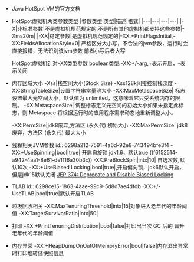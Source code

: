 - Java HotSpot VM的官方文档
- HotSpot虚拟机两类参数类型
  |参数类型|类型|描述|格式|
  |---|---|---|---|
  |-X|非标准参数|不是虚拟机规范规定的,不是所有其他虚拟机都支持这些参数|-Xms20m|
  |-XX|稳定参数|是虚拟机规范规定的|-XX:+PrintFlagsInitial,-XX:FieldsAllocationStyle=0|
  严格区分大小写，不合法的jvm参数，运行时会直接报错，无法识别该jvm参数
  前者小写后者大写
  
  HotSpot虚拟机针对-XX类型参数
  boolean类型:-XX:+/-arg,+表示开启，-表示关闭
- 内存区域大小
  -Xss|栈空间大小(Stock Size) -Xss128k间接控制栈深度
  -XX:StringTableSize|设置字符串常量池大小
  -XX:MaxMetaspaceSize| 标志设置最大元空间大小，默认值为 unlimited，这意味着它只受系统内存的限制。
  -XX:MetaspaceSize| 调整标志定义元空间的初始大小如果未指定此标志，则 Metaspace 将根据运行时的应用程序需求动态地重新调整大小。
  
  -XX:PermSize|jdk8废弃,方法区 (永久代) 初始大小
  -XX:MaxPermSize| jdk8废弃，方法区 (永久代) 最大大小
- 线程相关JVM参数
  id:: 6298a212-7591-4a6d-92e8-743494bfe3f4
  -XX:+UseSpinning|bool|true| 开启自旋锁 jdk1.6，默认true ((f6152514-a942-4aa1-8e61-de1116a30b3c))
  -XX:PreBlockSpin|intx|10| 自选次数,默认10次
  -XX:+UseBiased Locking|bool|true|,开启偏向锁，jdk6默认开启，但是jdk15默认关闭 
  [JEP 374: Deprecate and Disable Biased Locking](https://openjdk.java.net/jeps/374)
- TLAB
  id:: 6298ce15-1863-4aae-99c9-5d8d7ae4dfdb
  -XX:+/-UseTLAB|bool|true|默认开启TLAB
- 垃圾回收相关
  -XX:MaxTenuringThreshold|intx|15|对象进入老年代的年龄阈值
  -XX:TargetSurvivorRatio|intx|50|
- 打印
  -XX:+PrintTenuringDistribution|bool|false|打印出当次 GC 后的 晋升老年代的年龄阈值
- 内存异常
  -XX:+HeapDumpOnOutOfMemoryError|bool|false|内存溢出异常时打印堆转储快照信息